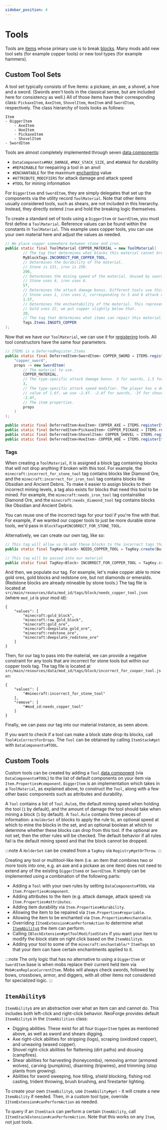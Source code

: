 ```yaml
---
sidebar_position: 4
---
```

# Tools

Tools are [items][item] whose primary use is to break [blocks][block]. Many mods add new tool sets (for example copper tools) or new tool types (for example hammers).

## Custom Tool Sets

A tool set typically consists of five items: a pickaxe, an axe, a shovel, a hoe and a sword. (Swords aren't tools in the classical sense, but are included here for consistency as well.) All of those items have their corresponding class: `PickaxeItem`, `AxeItem`, `ShovelItem`, `HoeItem` and `SwordItem`, respectively. The class hierarchy of tools looks as follows:

```text
Item
- DiggerItem
    - AxeItem
    - HoeItem
    - PickaxeItem
    - ShovelItem
- SwordItem
```

Tools are almost completely implemented through seven [data components][datacomponents]:

- `DataComponents#MAX_DAMAGE`, `#MAX_STACK_SIZE`, and `#DAMAGE` for durability
- `#REPAIRABLE` for reepairing a tool in an anvil
- `#ENCHANTABLE` for the maximum [enchanting][enchantment] value
- `#ATTRIBUTE_MODIFIERS` for attack damage and attack speed
- `#TOOL` for mining information

For `DiggerItem` and `SwordItem`, they are simply delegates that set up the components via the utility record `ToolMaterial`. Note that other items usually considered tools, such as shears, are not included in this hierarchy. Instead, they directly extend `Item` and hold the breaking logic themselves.

To create a standard set of tools using a `DiggerItem` or `SwordItem`, you must first define a `ToolMaterial`. Reference values can be found within the constants in `ToolMaterial`. This example uses copper tools, you can use your own material here and adjust the values as needed.

```java
// We place copper somewhere between stone and iron.
public static final ToolMaterial COPPER_MATERIAL = new ToolMaterial(
        // The tag that determines what blocks this material cannot break. See below for more information.
        MyBlockTags.INCORRECT_FOR_COPPER_TOOL,
        // Determines the durability of the material.
        // Stone is 131, iron is 250.
        200,
        // Determines the mining speed of the material. Unused by swords.
        // Stone uses 4, iron uses 6.
        5f,
        // Determines the attack damage bonus. Different tools use this differently. For example, swords do (getAttackDamageBonus() + 4) damage.
        // Stone uses 1, iron uses 2, corresponding to 5 and 6 attack damage for swords, respectively; our sword does 5.5 damage now.
        1.5f,
        // Determines the enchantability of the material. This represents how good the enchantments on this tool will be.
        // Gold uses 22, we put copper slightly below that.
        20,
        // The tag that determines what items can repair this material.
        Tags.Items.INGOTS_COPPER
);
```

Now that we have our `ToolMaterial`, we can use it for [registering] tools. All tool constructors have the same four parameters.

```java
// ITEMS is a DeferredRegister.Items
public static final DeferredItem<SwordItem> COPPER_SWORD = ITEMS.registerItem(
    "copper_sword",
    props -> new SwordItem(
        // The material to use.
        COPPER_MATERIAL,
        // The type-specific attack damage bonus. 3 for swords, 1.5 for shovels, 1 for pickaxes, varying for axes and hoes.
        3,
        // The type-specific attack speed modifier. The player has a default attack speed of 4, so to get to the desired
        // value of 1.6f, we use -2.4f. -2.4f for swords, -3f for shovels, -2.8f for pickaxes, varying for axes and hoes.
        -2.4f,
        // The item properties.
        props
    )
);

public static final DeferredItem<AxeItem> COPPER_AXE = ITEMS.registerItem("copper_axe", props -> new AxeItem(...));
public static final DeferredItem<PickaxeItem> COPPER_PICKAXE = ITEMS.registerItem("copper_pickaxe", props -> new PickaxeItem(...));
public static final DeferredItem<ShovelItem> COPPER_SHOVEL = ITEMS.registerItem("copper_shovel", props -> new ShovelItem(...));
public static final DeferredItem<HoeItem> COPPER_HOE = ITEMS.registerItem("copper_hoe", props -> new HoeItem(...));
```

### Tags

When creating a `ToolMaterial`, it is assigned a block [tag][tags] containing blocks that will not drop anything if broken with this tool. For example, the `minecraft:incorrect_for_stone_tool` tag contains blocks like Diamond Ore, and the `minecraft:incorrect_for_iron_tool` tag contains blocks like Obsidian and Ancient Debris. To make it easier to assign blocks to their incorrect mining levels, a tag also exists for blocks that need this tool to be mined. For example, the `minecraft:needs_iron_tool` tag containslike Diamond Ore, and the `minecraft:needs_diamond_tool` tag contains blocks like Obsidian and Ancient Debris.

You can reuse one of the incorrect tags for your tool if you're fine with that. For example, if we wanted our copper tools to just be more durable stone tools, we'd pass in `BlockTags#INCORRECT_FOR_STONE_TOOL`.

Alternatively, we can create our own tag, like so:

```java
// This tag will allow us to add these blocks to the incorrect tags that cannot mine them
public static final TagKey<Block> NEEDS_COPPER_TOOL = TagKey.create(BuiltInRegistries.BLOCK.key(), ResourceLocation.fromNamespaceAndPath(MOD_ID, "needs_copper_tool"));

// This tag will be passed into our material
public static final TagKey<Block> INCORRECT_FOR_COPPER_TOOL = TagKey.create(BuiltInRegistries.BLOCK.key(), ResourceLocation.fromNamespaceAndPath(MOD_ID, "incorrect_for_cooper_tool"));
```

And then, we populate our tag. For example, let's make copper able to mine gold ores, gold blocks and redstone ore, but not diamonds or emeralds. (Redstone blocks are already mineable by stone tools.) The tag file is located at `src/main/resources/data/mod_id/tags/block/needs_copper_tool.json` (where `mod_id` is your mod id):

```json5
{
    "values": [
        "minecraft:gold_block",
        "minecraft:raw_gold_block",
        "minecraft:gold_ore",
        "minecraft:deepslate_gold_ore",
        "minecraft:redstone_ore",
        "minecraft:deepslate_redstone_ore"
    ]
}
```

Then, for our tag to pass into the material, we can provide a negative constraint for any tools that are incorrect for stone tools but within our copper tools tag. The tag file is located at `src/main/resources/data/mod_id/tags/block/incorrect_for_cooper_tool.json`:

```json5
{
    "values": [
        "#minecraft:incorrect_for_stone_tool"
    ],
    "remove": [
        "#mod_id:needs_copper_tool"
    ]
}
```

Finally, we can pass our tag into our material instance, as seen above.

If you want to check if a tool can make a block state drop its blocks, call `Tool#isCorrectForDrops`. The `Tool` can be obtained by calling `ItemStack#get` with `DataComponents#TOOL`.

## Custom Tools

Custom tools can be created by adding a `Tool` [data component][datacomponents] (via `DataComponents#TOOL`) to the list of default components on your item via `Item.Properties#component`. `DiggerItem` is an implementation which takes in a `ToolMaterial`, as explained above, to construct the `Tool`, along with a few other basic components such as attributes and durability.

A `Tool` contains a list of `Tool.Rule`s, the default mining speed when holding the tool (`1` by default), and the amount of damage the tool should take when mining a block (`1` by default). A `Tool.Rule` contains three pieces of information: a `HolderSet` of blocks to apply the rule to, an optional speed at which to mine the blocks in the set, and an optional boolean at which to determine whether these blocks can drop from this tool. If the optional are not set, then the other rules will be checked. The default behavior if all rules fail is the default mining speed and that the block cannot be dropped.

:::note
A `HolderSet` can be created from a `TagKey` via `Registry#getOrThrow`.
:::

Creating any tool or multitool-like item (i.e. an item that combines two or more tools into one, e.g. an axe and a pickaxe as one item) does not need to extend any of the existing `DiggerItem`s or `SwordItem`. It simply can be implemented using a combination of the following parts:

- Adding a `Tool` with your own rules by setting `DataComponents#TOOL` via `Item.Properties#component`.
- Adding attributes to the item (e.g. attack damage, attack speed) via `Item.Properties#attributes`.
- Adding item durability via `Item.Properties#durability`.
- Allowing the item to be repaired via `Item.Properties#repariable`.
- Allowing the item to be enchanted via `Item.Properties#enchantable`.
- Overriding `IItemExtension#canPerformAction` to determine what [`ItemAbility`s][itemability] the item can perform.
- Calling `IBlockExtension#getToolModifiedState` if you want your item to modify the block state on right click based on the `ItemAbility`s.
- Adding your tool to some of the `minecraft:enchantable/*` `ItemTags` so that your item can have certain enchantments applied to it.

:::note
The only logic that has no alternative to using a `DiggerItem` or `SwordItem` base is when mobs replace their current held item via `Mob#canReplaceCurrentItem`. Mobs will always check swords, followed by bows, crossbows, armor, and diggers, with all other items not considered for specialized logic.
:::

## `ItemAbility`s

`ItemAbility`s are an abstraction over what an item can and cannot do. This includes both left-click and right-click behavior. NeoForge provides default `ItemAbility`s in the `ItemAbilities` class:

- Digging abilities. These exist for all four `DiggerItem` types as mentioned above, as well as sword and shears digging.
- Axe right-click abilities for stripping (logs), scraping (oxidized copper), and unwaxing (waxed copper).
- Shovel right-click abilities for flattening (dirt paths) and dousing (campfires).
- Shear abilities for harvesting (honeycombs), removing armor (armored wolves), carving (pumpkins), disarming (tripwires), and trimming (stop plants from growing).
- Abilities for sword sweeping, hoe tilling, shield blocking, fishing rod casting, trident throwing, brush brushing, and firestarter lighting.

To create your own `ItemAbility`s, use `ItemAbility#get` - it will create a new `ItemAbility` if needed. Then, in a custom tool type, override `IItemExtension#canPerformAction` as needed.

To query if an `ItemStack` can perform a certain `ItemAbility`, call `IItemStackExtension#canPerformAction`. Note that this works on any `Item`, not just tools.

[block]: ../blocks/index.md
[datacomponents]: ./datacomponents.md
[enchantment]: ../resources/server/enchantments/index.md#enchantment-costs-and-levels
[item]: ./index.md
[itemability]: #itemabilitys
[registering]: ../concepts/registries.md#methods-for-registering
[tags]: ../resources/server/tags.md
